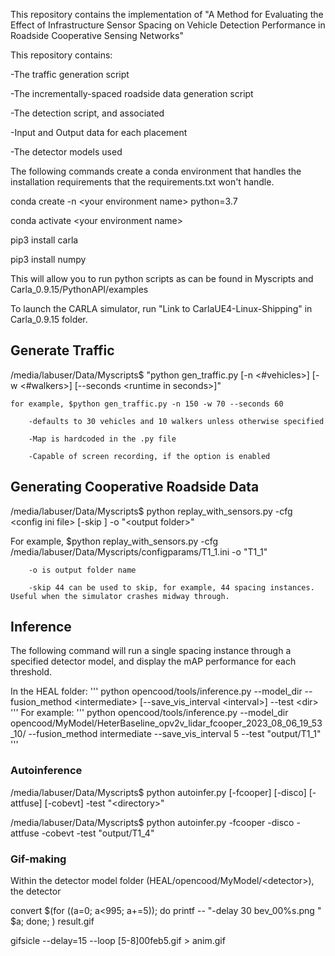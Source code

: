 This repository contains the implementation of "A Method for Evaluating the Effect of Infrastructure Sensor Spacing
on Vehicle Detection Performance in Roadside Cooperative Sensing Networks"

This repository contains:

-The traffic generation script

-The incrementally-spaced roadside data generation script

-The detection script, and associated 

-Input and Output data for each placement

-The detector models used




The following commands create a conda environment that handles the installation requirements that the requirements.txt won't handle.

conda create -n \<your environment name\> python=3.7

conda activate \<your environment name\>

pip3 install carla

pip3 install numpy

This will allow you to run python scripts as can be found in Myscripts and Carla_0.9.15/PythonAPI/examples

To launch the CARLA simulator, run "Link to CarlaUE4-Linux-Shipping" in Carla_0.9.15 folder.

## Generate Traffic

/media/labuser/Data/Myscripts$ "python gen_traffic.py [-n \<#vehicles\>] [-w \<#walkers\>] [--seconds \<runtime in seconds\>]"

    for example, $python gen_traffic.py -n 150 -w 70 --seconds 60
    
        -defaults to 30 vehicles and 10 walkers unless otherwise specified
        
        -Map is hardcoded in the .py file
        
        -Capable of screen recording, if the option is enabled

## Generating Cooperative Roadside Data

/media/labuser/Data/Myscripts$ python replay_with_sensors.py  -cfg \<config ini file\> [-skip <x>] -o "\<output folder\>"

   For example, $python replay_with_sensors.py -cfg /media/labuser/Data/Myscripts/configparams/T1_1.ini -o "T1_1" 
   
        -o is output folder name
        
        -skip 44 can be used to skip, for example, 44 spacing instances. Useful when the simulator crashes midway through.
        
## Inference
The following command will run a single spacing instance through a specified detector model, and display the mAP performance for each threshold.

In the HEAL folder: 
'''
python opencood/tools/inference.py --model_dir <directory of detector model> --fusion_method \<intermediate\> [--save_vis_interval \<interval\>] --test \<dir\>
''' 
For example:
'''
python opencood/tools/inference.py --model_dir opencood/MyModel/HeterBaseline_opv2v_lidar_fcooper_2023_08_06_19_53_10/ --fusion_method intermediate --save_vis_interval 5 --test "output/T1_1"
'''
### Autoinference

/media/labuser/Data/Myscripts$ python autoinfer.py [-fcooper] [-disco] [-attfuse] [-cobevt] -test "\<directory\>"

/media/labuser/Data/Myscripts$ python autoinfer.py -fcooper -disco -attfuse -cobevt -test "output/T1_4"
        
        
### Gif-making
Within the detector model folder (HEAL/opencood/MyModel/\<detector\>), the detector

convert $(for ((a=0; a<995; a+=5)); do printf -- "-delay 30 bev_00%s.png " $a; done; ) result.gif

gifsicle --delay=15 --loop [5-8]00feb5.gif > anim.gif
